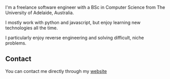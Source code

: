 I'm a freelance software engineer with a BSc in Computer Science from The University of Adelaide, Australia.

I mostly work with python and javascript, but enjoy learning new technologies all the time.

I particularly enjoy reverse engineering and solving difficult, niche problems.

## Contact
You can contact me directly through my [website](https://kierenfunk.com/)
